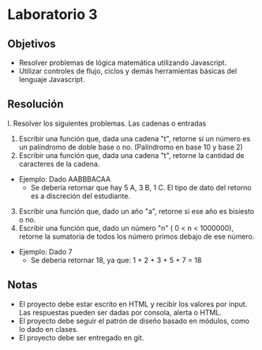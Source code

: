# Laboratorio 3

## Objetivos

- Resolver problemas de lógica matemática utilizando Javascript.
- Utilizar controles de flujo, ciclos y demás herramientas básicas del lenguaje Javascript.

## Resolución

I. Resolver los siguientes problemas. Las cadenas o entradas

1. Escribir una función que, dada una cadena "t", retorne si un número es un palíndromo de doble base o no. (Palíndromo en base 10 y base 2)
2. Escribir una función que, dada una cadena "t", retorne la cantidad de caracteres de la cadena.
- Ejemplo: Dado AABBBACAA
    - Se debería retornar que hay 5 A, 3 B, 1 C. El tipo de dato del retorno es a discreción del estudiante.
3. Escribir una función que, dado un año "a", retorne si ese año es bisiesto o no.
4. Escribir una función que, dado un número "n" ( 0 < n < 1000000), retorne la sumatoria de todos los número primos debajo de ese número.
- Ejemplo: Dado 7
    - Se debería retornar 18, ya que: 1 + 2 + 3 + 5 + 7 = 18

## Notas

- El proyecto debe estar escrito en HTML y recibir los valores por input. Las respuestas pueden ser dadas por consola, alerta o HTML.
- El proyecto debe seguir el patrón de diseño basado en módulos, como lo dado en clases.
- El proyecto debe ser entregado en git.
            